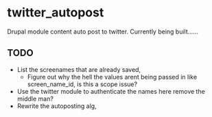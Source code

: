 # twitter_autopost
Drupal module content auto post to twitter. Currently being built......

## TODO
- List the screenames that are already saved,
  - Figure out why the hell the values arent being passed in like screen_name_id, is this a scope issue?
- Use the twitter module to authenticate the names here remove the middle man?
- Rewrite the autoposting alg,
